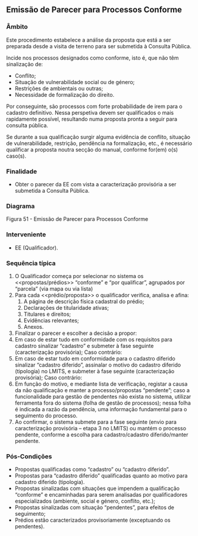 ## Emissão de Parecer para Processos Conforme

### Âmbito

Este procedimento estabelece a análise da proposta que está a ser preparada desde a visita de terreno para ser submetida à Consulta Pública.

Incide nos processos designados como conforme, isto é, que não têm sinalização de:

* Conflito;
* Situação de vulnerabilidade social ou de género;
* Restrições de ambientais ou outras;
* Necessidade de formalização do direito.

Por conseguinte, são processos com forte probabilidade de irem para o cadastro definitivo. Nessa perspetiva devem ser qualificados o mais rapidamente possível, resultando numa proposta pronta a seguir para consulta pública.

Se durante a sua qualificação surgir alguma evidência de conflito, situação de vulnerabilidade, restrição, pendência na formalização, etc., é necessário qualificar a proposta noutra secção do manual, conforme for\(em\) o\(s\) caso\(s\).

### Finalidade

* Obter o parecer da EE com vista a caracterização provisória a ser submetida a Consulta Pública.

### Diagrama

Figura 51 - Emissão de Parecer para Processos Conforme

### Interveniente

* EE \(Qualificador\).

### Sequência típica

1. O Qualificador começa por selecionar no sistema os &lt;&lt;propostas/prédios&gt;&gt; “conforme” e “por qualificar”, agrupados por “parcela” \(via mapa ou via lista\)
2. Para cada &lt;&lt;prédio/proposta&gt;&gt; o qualificador verifica, analisa e afina:
   1. A página de descrição física cadastral do prédio;
   2. Declarações de titularidade ativas;
   3. Titulares e direitos;
   4. Evidências relevantes;
   5. Anexos.
3. Finalizar o parecer e escolher a decisão a propor:
4. Em caso de estar tudo em conformidade com os requisitos para cadastro sinalizar “cadastro” e submeter à fase seguinte \(caracterização provisória\); Caso contrário:
5. Em caso de estar tudo em conformidade para o cadastro diferido sinalizar “cadastro diferido”, assinalar o motivo do cadastro diferido \(tipologia\) no LMITS, e submeter à fase seguinte \(caracterização provisória\); Caso contrário:
6. Em função do motivo, e mediante lista de verificação, registar a causa da não qualificação e manter a processo/propostas “pendente”; caso a funcionalidade para gestão de pendentes não exista no sistema, utilizar ferramenta fora do sistema \(folha de gestão de processos\); nessa folha é indicada a razão da pendência, uma informação fundamental para o seguimento do processo.
7. Ao confirmar, o sistema submete para a fase seguinte \(envio para caracterização provisória – etapa 3 no LMITS\) ou mantém o processo pendente, conforme a escolha para cadastro/cadastro diferido/manter pendente.

### Pós-Condições

* Propostas qualificadas como “cadastro” ou “cadastro diferido”.
* Propostas para “cadastro diferido” qualificadas quanto ao motivo para cadastro diferido \(tipologia\).
* Propostas sinalizadas com situações que impendem a qualificação “conforme” e encaminhadas para serem analisadas por qualificadores especializados \(ambiente, social e género, conflito, etc.\);
* Propostas sinalizadas com situação “pendentes”, para efeitos de seguimento;
* Prédios estão caracterizados provisoriamente \(exceptuando os pendentes\).




